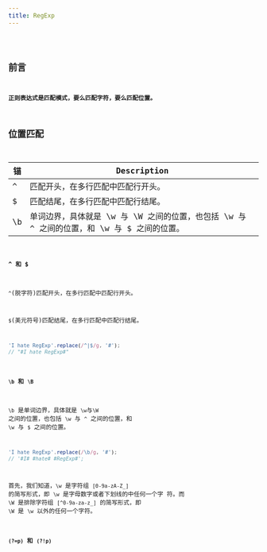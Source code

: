 ```yaml
---
title: RegExp
---
```


<code src='../../../demos/basic/RegExp' />

## 前言

**正则表达式是匹配模式，要么匹配字符，要么匹配位置。**

## 位置匹配

| 锚  | Description                                                                                 |
| --- | ------------------------------------------------------------------------------------------- |
| ^   | 匹配开头，在多行匹配中匹配行开头。                                                          |
| \$  | 匹配结尾，在多行匹配中匹配行结尾。                                                          |
| \b  | 单词边界，具体就是 \w 与 \W 之间的位置，也包括 \w 与 ^ 之间的位置，和 \w 与 \$ 之间的位置。 |

#### ^ 和 \$

`^`(脱字符)匹配开头，在多行匹配中匹配行开头。

`$`(美元符号)匹配结尾，在多行匹配中匹配行结尾。

```js
'I hate RegExp'.replace(/^|$/g, '#');
// "#I hate RegExp#"
```

#### `\b` 和 `\B`

`\b` 是单词边界，具体就是 `\w`与`\W` 之间的位置，也包括 `\w` 与 `^` 之间的位置，和 `\w` 与 `$` 之间的位置。

```js
'I hate RegExp'.replace(/\b/g, '#');
// '#I# #hate# #RegExp#';
```

首先，我们知道，`\w` 是字符组 `[0-9a-zA-Z_]` 的简写形式，即 `\w` 是字母数字或者下划线的中任何一个字
符。而 `\W` 是排除字符组 `[^0-9a-za-z_]` 的简写形式，即 `\W` 是 `\w` 以外的任何一个字符。

#### `(?=p)` 和 `(?!p)`
